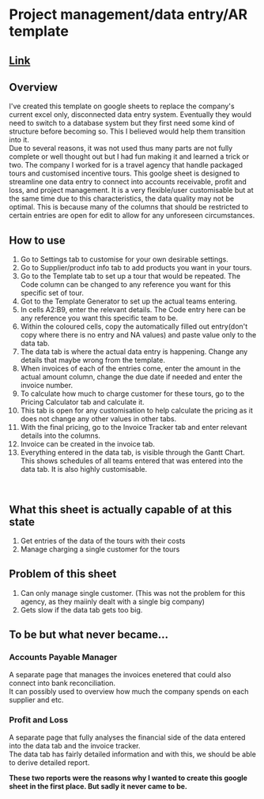 # Project management/data entry/AR template 

## [Link](https://docs.google.com/spreadsheets/d/12Ga3FjOTrPm-NbdD_vt1rYL4uHXxFE2lnjU66pd6VWE/edit?usp=sharing)

## Overview
I've created this template on google sheets to replace the company's current excel only, disconnected data entry system.
Eventually they would need to switch to a database system but they first need some kind of structure before becoming so. This I believed would help them transition into it. <Br>
Due to several reasons, it was not used thus many parts are not fully complete or well thought out but I had fun making it and learned a trick or two.
The company I worked for is a travel agency that handle packaged tours and customised incentive tours.
This goolge sheet is designed to streamline one data entry to connect into accounts receivable, profit and loss, and project management. 
It is a very flexible/user customisable but at the same time due to this characteristics, the data quality may not be optimal. 
This is because many of the columns that should be restricted to certain entries are open for edit to allow for any unforeseen circumstances. 
<br>
## How to use
1. Go to Settings tab to customise for your own desirable settings.
2. Go to Supplier/product info tab to add products you want in your tours.
3. Go to the Template tab to set up a tour that would be repeated. The Code column can be changed to any reference you want for this specific set of tour.
4. Got to the Template Generator to set up the actual teams entering.
5. In cells A2:B9, enter the relevant details. The Code entry here can be any reference you want this specific team to be.
6. Within the coloured cells, copy the automatically filled out entry(don't copy where there is no entry and NA values) and paste value only to the data tab.
7. The data tab is where the actual data entry is happening. Change any details that maybe wrong from the template.
8. When invoices of each of the entries come, enter the amount in the actual amount column, change the due date if needed and enter the invoice number.
9. To calculate how much to charge customer for these tours, go to the Pricing Calculator tab and calculate it.
10. This tab is open for any customisation to help calculate the pricing as it does not change any other values in other tabs.
11. With the final pricing, go to the Invoice Tracker tab and enter relevant details into the columns.
12. Invoice can be created in the invoice tab.
13. Everything entered in the data tab, is visible through the Gantt Chart. This shows schedules of all teams entered that was entered into the data tab. It is also highly customisable.
<br>

## What this sheet is actually capable of at this state
1. Get entries of the data of the tours with their costs
2. Manage charging a single customer for the tours

## Problem of this sheet
1. Can only manage single customer. (This was not the problem for this agency, as they maiinly dealt with a single big company)
2. Gets slow if the data tab gets too big. 

## To be but what never became...
### Accounts Payable Manager
A separate page that manages the invoices enetered that could also connect into bank reconciliation.<br>
It can possibly used to overview how much the company spends on each supplier and etc. 

### Profit and Loss
A separate page that fully analyses the financial side of the data entered into the data tab and the invoice tracker.<br>
The data tab has fairly detailed information and with this, we should be able to derive detailed report.

**These two reports were the reasons why I wanted to create this google sheet in the first place. But sadly it never came to be.**


